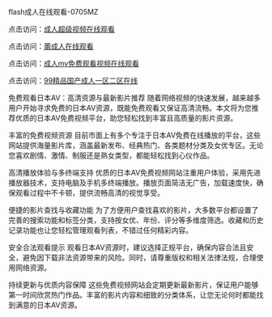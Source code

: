 
flash成人在线观看-0705MZ


点击访问：<a href="https://tfda.pages.dev/">成人超级视频在线观看</a>

点击访问：<a href="https://cfad.pages.dev/">蕾成人在线观看</a>

点击访问：<a href="https://bered.pages.dev/">成人mv免费观看视频在线观看</a>

点击访问：<a href="https://cfad.pages.dev/">99精品国产成人一区二区在线</a>




免费观看日本AV：高清资源与最新影片推荐
随着网络视频的快速发展，越来越多用户开始寻求免费的日本AV资源，既能免费观看又保证高清流畅。本文将为您推荐优质的日本AV免费视频平台，助您轻松找到丰富且高质量的影片资源。

丰富的免费视频资源
目前市面上有多个专注于日本AV免费在线播放的平台，这些网站提供海量影片库，涵盖最新发布、经典热门、各类题材分类及女优专区。无论您喜欢剧情、激情、制服还是熟女类型，都能轻松找到心仪作品。

高清播放体验与多终端支持
优质的日本AV免费视频网站注重用户体验，采用先进播放器技术，支持电脑及手机多终端播放。播放页面简洁无广告，加载速度快，确保观看过程中不卡顿，提供流畅高清的视觉享受。

便捷的影片查找与收藏功能
为了方便用户查找喜欢的影片，大多数平台都设置了完善的搜索功能和标签分类，支持按女优、年份、评分等多维度筛选。收藏和历史记录功能也让您轻松管理观看列表，不错过任何精彩内容。

安全合法观看提示
观看日本AV资源时，建议选择正规平台，确保内容合法且安全，避免因下载非法资源带来的风险。同时，请尊重版权和相关法律法规，合理使用网络资源。

持续更新与优质内容保障
这些免费视频网站会定期更新最新影片，保证用户能够第一时间欣赏热门作品。丰富的影片内容和细致的分类体系，让您无论何时都能找到满意的日本AV资源。
























<span style="display:none;">[Canonical link]( https://github.com/thi20250705/thi12 ）</span>
